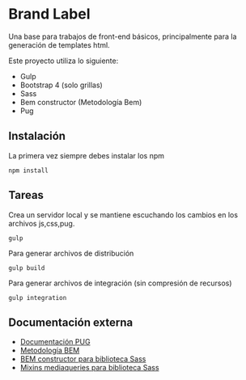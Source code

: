 # Brand Label

Una base para trabajos de front-end básicos, principalmente para la generación de templates html.

Este proyecto utiliza lo siguiente:

- Gulp
- Bootstrap 4 (solo grillas)
- Sass
- Bem constructor (Metodología Bem)
- Pug

## Instalación
La primera vez siempre debes instalar los npm

```
npm install
```

## Tareas
Crea un servidor local y se mantiene escuchando los cambios en los archivos js,css,pug.

```
gulp
```

Para generar archivos de distribución

```
gulp build
```

Para generar archivos de integración (sin compresión de recursos)

```
gulp integration
```


## Documentación externa
* [Documentación PUG](https://pugjs.org/api/getting-started.html) 
* [Metodología BEM](http://creativity.babel.es/creativity/bemit-agregando-funcionalidad-a-bem/) 
* [BEM constructor para biblioteca Sass](https://github.com/danielguillan/bem-constructor)  
* [Mixins mediaqueries para biblioteca Sass](https://paranoida.github.io/sass-mediaqueries/)
